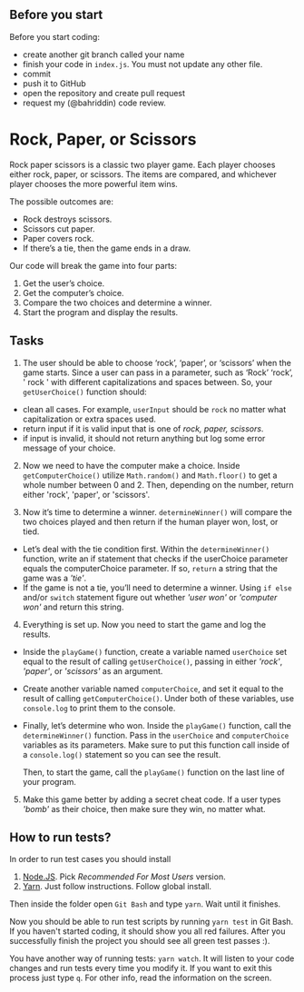 ## Before you start

Before you start coding:

- create another git branch called your name
- finish your code in `index.js`. You must not update any other file.
- commit
- push it to GitHub
- open the repository and create pull request
- request my (@bahriddin) code review.

# Rock, Paper, or Scissors

Rock paper scissors is a classic two player game. Each player chooses either rock, paper, or scissors. The items are compared, and whichever player chooses the more powerful item wins.

The possible outcomes are:

- Rock destroys scissors.
- Scissors cut paper.
- Paper covers rock.
- If there’s a tie, then the game ends in a draw.

Our code will break the game into four parts:

1. Get the user’s choice.
2. Get the computer’s choice.
3. Compare the two choices and determine a winner.
4. Start the program and display the results.

## Tasks

1. The user should be able to choose ‘rock’, ‘paper’, or ‘scissors’ when the game starts. Since a user can pass in a parameter, such as ‘Rock’ ‘rock’, ' rock ' with different capitalizations and spaces between. So, your `getUserChoice()` function should:

- clean all cases. For example, `userInput` should be `rock` no matter what capitalization or extra spaces used.
- return input if it is valid input that is one of _rock, paper, scissors_.
- if input is invalid, it should not return anything but log some error message of your choice.

2. Now we need to have the computer make a choice. Inside `getComputerChoice()` utilize `Math.random()` and `Math.floor()` to get a whole number between 0 and 2. Then, depending on the number, return either 'rock', 'paper', or 'scissors'.

3. Now it’s time to determine a winner. `determineWinner()` will compare the two choices played and then return if the human player won, lost, or tied.

- Let’s deal with the tie condition first. Within the `determineWinner()` function, write an if statement that checks if the userChoice parameter equals the computerChoice parameter. If so, `return` a string that the game was a _'tie'_.
- If the game is not a tie, you’ll need to determine a winner. Using `if else` and/or `switch` statement figure out whether _'user won'_ or _'computer won'_ and return this string.

4. Everything is set up. Now you need to start the game and log the results.

- Inside the `playGame()` function, create a variable named `userChoice` set equal to the result of calling `getUserChoice()`, passing in either _'rock'_, _'paper'_, or _'scissors'_ as an argument.

- Create another variable named `computerChoice`, and set it equal to the result of calling `getComputerChoice()`.
  Under both of these variables, use `console.log` to print them to the console.
- Finally, let’s determine who won. Inside the `playGame()` function, call the `determineWinner()` function. Pass in the `userChoice` and `computerChoice` variables as its parameters. Make sure to put this function call inside of a `console.log()` statement so you can see the result.

  Then, to start the game, call the `playGame()` function on the last line of your program.

5. Make this game better by adding a secret cheat code. If a user types _'bomb'_ as their choice, then make sure they win, no matter what.

## How to run tests?

In order to run test cases you should install

1. [Node.JS](https://nodejs.org/en/). Pick _Recommended For Most Users_ version.
2. [Yarn](https://yarnpkg.com/getting-started/install). Just follow instructions. Follow global install.

Then inside the folder open `Git Bash` and type `yarn`. Wait until it finishes.

Now you should be able to run test scripts by running `yarn test` in Git Bash. If you haven't started coding, it should show you all red failures. After you successfully finish the project you should see all green test passes :).

You have another way of running tests: `yarn watch`. It will listen to your code changes and run tests every time you modify it. If you want to exit this process just type `q`. For other info, read the information on the screen.
